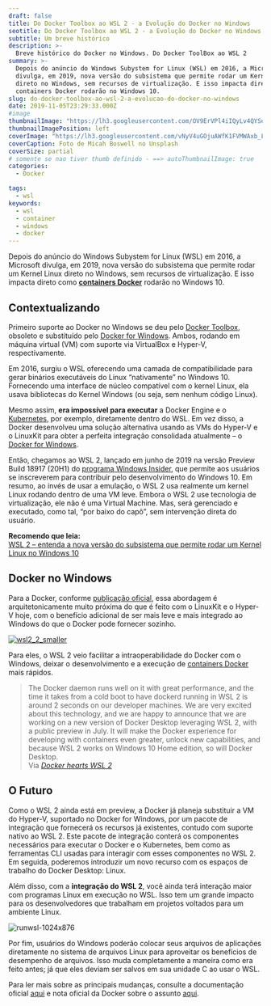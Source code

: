 ```yaml
---
draft: false
title: Do Docker Toolbox ao WSL 2 - a Evolução do Docker no Windows
seotitle: Do Docker Toolbox ao WSL 2 - a Evolução do Docker no Windows
subtitle: Um breve histórico
description: >-
  Breve histórico do Docker no Windows. Do Docker ToolBox ao WSL 2
summary: >-
  Depois do anúncio do Windows Subystem for Linux (WSL) em 2016, a Microsoft
  divulga, em 2019, nova versão do subsistema que permite rodar um Kernel Linux
  direto no Windows, sem recursos de virtualização. E isso impacta direto como
  containers Docker rodarão no Windows 10.
slug: do-docker-toolbox-ao-wsl-2-a-evolucao-do-docker-no-windows
date: 2019-11-05T23:29:33.000Z
#image
thumbnailImage: "https://lh3.googleusercontent.com/OV9ErVPl4iIQyLv4QYSeLlRokB9pZqExKOA0SgzAd31CyVshdUt9SQSPl3BlTs-8rJJ08ScxcJPd7-ptEOIgbt0vrGBamijIziaxpMe7QPuoJqQmu9uEW-5evYM2MPa3rt9WDrl9Y5SQ-N4LvOHyYBT_HQEPWN331ULXNTIA1kLcKPF4yKbsV4rAYKz-utn_1mpniK4gVD7RjHnLac1lrqAVCCoCKPkbrGUda_K5YcNplJ5om6CCbibovnv6rYS5eq2fzcxBmd4r2bXSZ_-x4uKWS7GMRQxAr2lHoG-bioLoOFNdg4HI7Fw733cR1iDmA2PqHqLyQetkYzPVKUzUjwS8LruyhAI9kMhWFQra7k4n5wFb_aXGjV_3iFTpuiOu7tmMgJhb6f7B2urwJ1MfJGSfmuR4Wg_W56RpPQtCZ53083fV9lQwjfmXofFMp08rZz3kuqjPdAkbzVYf_O6bPi8Sf0sFWYfo0YFNdz_fjMjJ0O75RX3lMkLRvJNtudu_oIIo0DGaAR9xRQA240gtQM9MmatxqBHiCXx2lTcZ-DGMnzErEW19BmCqIYh2pE7SA77r5B-qvYWedxG6EaMd59p06WEMPXDqOhSWkB8-Sdqd9gD5BsGpkFCxqOYj9M_jA-BYUDr6trDQxP1lRFBJyhJbeK23jgQOiMCN271MhLwsRejcdjKLVbw=w900-h507-no"
thumbnailImagePosition: left
coverImage: "https://lh3.googleusercontent.com/vNyV4uGOjuAWfK1FVMWAxb_L8cY-ajprKnb3kPsHlEtaiKcWAyUsw-TDvzRREkDux2CfOYrGo06cS_vUQ19o-YHPk0DPEhbDMFl51ZXyoCREb6XJ5h67n0O0RLZeWXndkSgJ0oc2YnV775tMXKg_rVSuQZPk0FDJeUZ2LWy97gsTt4Mfj5WjeXdBSgsBPEkaqazQfOx2sK15PCQDM3WG3OI-Cih2q5x-Ytm4j_8pkKaPSk_GgBJjTNKnUeSfZOUq8t_zgE5yiTHy5tqTVWsTm1uYriPdIdIUbYRSsIyb3SfNrkj3_8HBAqmoH8khewWemlpz3pHSn7oQlJoZlVt5zTyO7oNqGVS8b_yDpcunlnFFz3dXQGDDkvmdUwuS9Rn5VRQEvpI8kmO63rPit8os456dBeNAr1Xo0l26JhhgZnr0APcMB_RrO-K66pR6UWPxLpfOOVqNFt7jjE1-BrfZN2E1yImleNsUUz7Qu3k6ZbkpBRCL-9g_biQ6qci-7a73hS-1pjLeeTXljmOmSKIJ68_7bt9-eIgaVUJFHB63_7S0MLYkOfNnror7LUygGlM49yZTfQdxjXWmGsbNGh_q9zO95TszWkgs-P-cptClVmMPT-pbiKeCuGIXn1RFYoeXZfBS5l71DfsKuCwegxmT12p5CrsxS6DBUPNYT829fh0xe3cXMOcQIQI=w712-h950-no"
coverCaption: Foto de Micah Boswell no Unsplash
coverSize: partial
# somente se nao tiver thumb definido - ==> autoThumbnailImage: true
categories:
  - Docker

tags:
  - wsl
keywords:
  - wsl
  - container
  - windows
  - docker
---
```


Depois do anúncio do Windows Subystem for Linux (WSL) em 2016, a Microsoft divulga, em 2019, nova versão do subsistema que permite rodar um Kernel Linux direto no Windows, sem recursos de virtualização. E isso impacta direto como [**containers Docker**](https://www.udemy.com/course/docker-introducao-a-administracao-de-containers/) rodarão no Windows 10.

## Contextualizando

Primeiro suporte ao Docker no Windows se deu pelo [Docker Toolbox](https://docs.docker.com/toolbox/overview/), obsoleto e substituído pelo [Docker for Windows](https://docs.docker.com/docker-for-windows/). Ambos, rodando em máquina virtual (VM) com suporte via VirtualBox e Hyper-V, respectivamente.

Em 2016, surgiu o WSL oferecendo uma camada de compatibilidade para gerar binários executáveis do Linux “nativamente” no Windows 10. Fornecendo uma interface de núcleo compatível com o kernel Linux, ela usava bibliotecas do Kernel Windows (ou seja, sem nenhum código Linux).

Mesmo assim, **era impossível para executar** a Docker Engine e o [Kubernetes](https://www.profissionaisti.com.br/2018/07/o-que-e-o-kubernetes-e-sua-importancia/ "O que é o Kubernetes e sua importância"), por exemplo, diretamente dentro do WSL. Em vez disso, a Docker desenvolveu uma solução alternativa usando as VMs do Hyper-V e o LinuxKit para obter a perfeita integração consolidada atualmente – o [Docker for Windows](https://docs.docker.com/docker-for-windows/).

Então, chegamos ao WSL 2, lançado em junho de 2019 na versão Preview Build 18917 (20H1) do [programa Windows Insider](https://insider.windows.com/pt-br/), que permite aos usuários se inscreverem para contribuir pelo desenvolvimento do Windows 10. Em resumo, ao invés de usar a emulação, o WSL 2 usa realmente um kernel Linux rodando dentro de uma VM leve. Embora o WSL 2 use tecnologia de virtualização, ele não é uma Virtual Machine. Mas, será gerenciado e executado, como tal, “por baixo do capô”, sem intervenção direta do usuário.

**Recomendo que leia:**\
[WSL 2 – entenda a nova versão do subsistema que permite rodar um Kernel Linux no Windows 10](https://www.linuxdescomplicado.com.br/2019/06/wsl-2-entenda-a-nova-versao-do-subsistema-que-permite-rodar-um-kernel-linux-no-windows.html)

## Docker no Windows

Para a Docker, conforme [publicação oficial](https://engineering.docker.com/2019/06/docker-hearts-wsl-2/), essa abordagem é arquitetonicamente muito próxima do que é feito com o LinuxKit e o Hyper-V hoje, com o benefício adicional de ser mais leve e mais integrado ao Windows do que o Docker pode fornecer sozinho.

[![wsl2_2_smaller](../../../images/wsl2_2_smaller.gif)](https://engineering.docker.com/2019/06/docker-hearts-wsl-2/)

Para eles, o WSL 2 veio facilitar a intraoperabilidade do Docker com o Windows, deixar o desenvolvimento e a execução de [containers Docker](https://click.linksynergy.com/deeplink?id=/rNXZOKZPuM&mid=39197&murl=https%3A%2F%2Fwww.udemy.com%2Fdocker-introducao-a-administracao-de-containers%2F) mais rápidos.

> The Docker daemon runs well on it with great performance, and the time it takes from a cold boot to have dockerd running in WSL 2 is around 2 seconds on our developer machines. We are very excited about this technology, and we are happy to announce that we are working on a new version of Docker Desktop leveraging WSL 2, with a public preview in July. It will make the Docker experience for developing with containers even greater, unlock new capabilities, and because WSL 2 works on Windows 10 Home edition, so will Docker Desktop.\
> Via _[Docker hearts WSL 2](https://engineering.docker.com/2019/06/docker-hearts-wsl-2/)_

## O Futuro

Como o WSL 2 ainda está em preview, a Docker já planeja substituir a VM do Hyper-V, suportado no Docker for Windows, por um pacote de integração que fornecerá os recursos já existentes, contudo com suporte nativo ao WSL 2. Este pacote de integração conterá os componentes necessários para executar o Docker e o Kubernetes, bem como as ferramentas CLI usadas para interagir com esses componentes no WSL 2. Em seguida, poderemos introduzir um novo recurso com os espaços de trabalho do Docker Desktop: Linux.

Além disso, com a **integração do WSL 2**, você ainda terá interação maior com programas Linux em execução no WSL. Isso tem um grande impacto para os desenvolvedores que trabalham em projetos voltados para um ambiente Linux.

![runwsl-1024x876](../../../images/runwsl-1024x876.gif)

Por fim, usuários do Windows poderão colocar seus arquivos de aplicações diretamente no sistema de arquivos Linux para aproveitar os benefícios de desempenho de arquivos. Isso muda completamente a maneira como era feito antes; já que eles deviam ser salvos em sua unidade C ao usar o WSL.

Para ler mais sobre as principais mudanças, consulte a documentação oficial [aqui](https://docs.microsoft.com/en-us/windows/wsl/wsl2-ux-changes) e nota oficial da Docker sobre o assunto [aqui](https://engineering.docker.com/2019/06/docker-hearts-wsl-2/).
